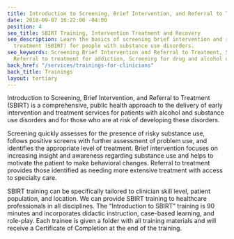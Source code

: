 ```yaml
---
title: Introduction to Screening, Brief Intervention, and Referral to Treatment (SBIRT)
date: 2018-09-07 16:22:00 -04:00
position: 4
seo_title: SBIRT Training, Intervention Treatment and Recovery
seo_description: Learn the basics of screening brief intervention and referral to
  treatment (SBIRT) for people with substance use disorders.
seo_keywords: Screening Brief Intervention and Referral to Treatment, SBIRT training,
  Referral to treatment for addiction, Screening for drug and alcohol use
back_href: "/services/trainings-for-clinicians"
back_title: Trainings
layout: tertiary
---
```


Introduction to Screening, Brief Intervention, and Referral to Treatment (SBIRT) is a comprehensive, public health approach to the delivery of early intervention and treatment services for patients with alcohol and substance use disorders and for those who are at risk of developing these disorders.

Screening quickly assesses for the presence of risky substance use, follows positive screens with further assessment of problem use, and identifies the appropriate level of treatment.  Brief intervention focuses on increasing insight and awareness regarding substance use and helps to motivate the patient to make behavioral changes.  Referral to treatment provides those identified as needing more extensive treatment with access to specialty care.

SBIRT training can be specifically tailored to clinician skill level, patient population, and location. We can provide SBIRT training to healthcare professionals in all disciplines. The “Introduction to SBIRT” training is 90 minutes and incorporates didactic instruction, case-based learning, and role-play.  Each trainee is given a folder with all training materials and will receive a Certificate of Completion at the end of the training.
